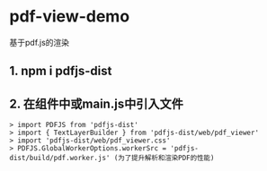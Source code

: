 # pdf-view-demo
基于pdf.js的渲染
## 1. npm i pdfjs-dist

## 2. 在组件中或main.js中引入文件

    > import PDFJS from 'pdfjs-dist'
    > import { TextLayerBuilder } from 'pdfjs-dist/web/pdf_viewer'
    > import 'pdfjs-dist/web/pdf_viewer.css'
    > PDFJS.GlobalWorkerOptions.workerSrc = 'pdfjs-dist/build/pdf.worker.js' (为了提升解析和渲染PDF的性能)